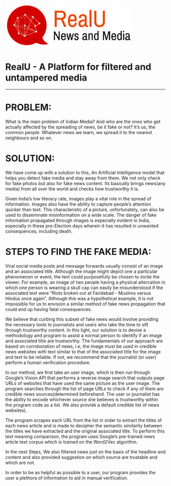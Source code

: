 ![](https://github.com/AnkurKonar/fns/blob/master/Screenshot%20from%202019-03-31%2008-33-37.png)

# RealU - A Platform for filtered and untampered media 
---------------------------------------------------------------------------------------------------------------------------------------------------------------------------------------------------------------------------------------------------------------------------------------------------------------------------------------------------------------------------------------
# PROBLEM:

What is the main problem of Indian Media? And who are the ones who get actually affected by the spreading of news, be it fake or not? It’s us, the common people. Whatever news we learn, we spread it to the nearest neighbours and so on.

# SOLUTION:

We have come up with a solution to this, An Artificial Intelligence model that helps you detect fake media and stay away from them. We not only check for fake photos but also for fake news content. Its basically brings news(any media) from all over the world and checks how trustworthy it is. 

Given India’s low literacy rate, images play a vital role in the spread of information. Images also have the ability to capture people’s attention quicker than text. This characteristic of a picture, unfortunately, can also be used to disseminate misinformation on a wide scale. The danger of fake information propagated through images is especially evident in India, especially in these pre-Election days wherein it has resulted in unwanted consequences, including death.

# STEPS TO FIND THE FAKE MEDIA:

Viral social media posts and message forwards usually consist of an image and an associated title. Although the image might depict one a particular phenomenon or event, the text could purposefully be chosen to incite the viewer. For example, an image of two people having a physical altercation in which one person is wearing a skull cap can easily be misunderstood if the associated text were “Riots broken out at Faridabad - Muslims versus Hindus once again”. Although this was a hypothetical example, it is not impossible for us to envision a similar method of fake news propagation that could end up having fatal consequences.

We believe that curbing this subset of fake news would involve providing the necessary tools to journalists and users who take the time to sift through trustworthy content. In this light, our solution is to devise a methodology and program to assist a normal person to identify if an image and associated title are trustworthy. The fundamentals of our approach are based on corroboration of news, i.e, the image must be used in credible news websites with text similar to that of the associated title for the image and text to be reliable. If not, we recommend that the journalist (or user) perform a human verification procedure.

In our method, we first take an user image, which is then run through Google’s Vision API that performs a reverse image search that outputs page URLs of websites that have used the same picture as the user image.
The program searches through the list of page URLs to check if any of them are credible news sources(determined beforehand. The user or journalist has the ability to encode whichever source she believes is trustworthy within the program code as a list. We also provide a default credible list of news websites).

The program scrapes each URL from the list in order to extract the titles of each news article and is made to decipher the semantic similarity between the titles we have extracted and the original associated title. To perform this text meaning comparison, the program uses Google’s pre-trained news article text corpus which is trained on the Word2Vec algorithm.

In the next Steps, We also filtered news just on the basis of the headline and content and also provided suggestion on which source are trustable and which are not.

In order to be as helpful as possible to a user, our program provides the user a plethora of information to aid in manual verification.






